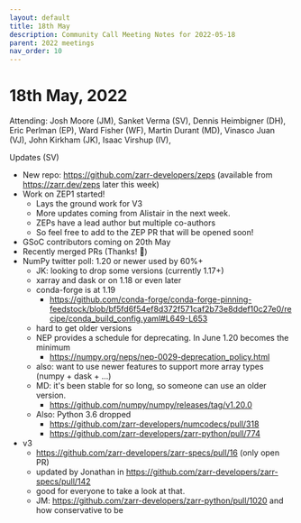 ```yaml
---
layout: default
title: 18th May
description: Community Call Meeting Notes for 2022-05-18
parent: 2022 meetings
nav_order: 10
---
```


# 18th May, 2022

Attending: Josh Moore (JM), Sanket Verma (SV), Dennis Heimbigner (DH), Eric Perlman (EP), Ward Fisher (WF), Martin Durant (MD), Vinasco Juan (VJ), John Kirkham (JK), Isaac Virshup (IV), 

Updates (SV)

- New repo: https://github.com/zarr-developers/zeps (available from https://zarr.dev/zeps later this week)
- Work on ZEP1 started!
  - Lays the ground work for V3
  - More updates coming from Alistair in the next week.
  - ZEPs have a lead author but multiple co-authors
  - So feel free to add to the ZEP PR that will be opened soon!
- GSoC contributors coming on 20th May
- Recently merged PRs (Thanks! 💐)
- NumPy twitter poll: 1.20 or newer used by 60%+
  - JK: looking to drop some versions (currently 1.17+)
  - xarray and dask or on 1.18 or even later
  - conda-forge is at 1.19
      - https://github.com/conda-forge/conda-forge-pinning-feedstock/blob/bf5fd6f54ef8d372f571caf2b73e8ddef10c27e0/recipe/conda_build_config.yaml#L649-L653
  - hard to get older versions
  - NEP provides a schedule for deprecating. In June 1.20 becomes the minimum
      - https://numpy.org/neps/nep-0029-deprecation_policy.html
  - also: want to use newer features to support more array types (numpy + dask + ...)
  - MD: it's been stable for so long, so someone can use an older version.
      - https://github.com/numpy/numpy/releases/tag/v1.20.0
  - Also: Python 3.6 dropped
      - https://github.com/zarr-developers/numcodecs/pull/318
      - https://github.com/zarr-developers/zarr-python/pull/774
- v3
  - https://github.com/zarr-developers/zarr-specs/pull/16 (only open PR)
  - updated by Jonathan in https://github.com/zarr-developers/zarr-specs/pull/142
  - good for everyone to take a look at that.
  - JM: https://github.com/zarr-developers/zarr-python/pull/1020 and how conservative to be

